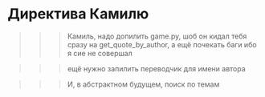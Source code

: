# Директива Камилю
>>>Камиль, надо допилить game.py, шоб он кидал тебя сразу на get_quote_by_author, а ещё почекать баги ибо я сие не совершал

>>>ещё нужно запилить переводчик для имени автора

>>>И, в абстрактном будущем, поиск по темам
